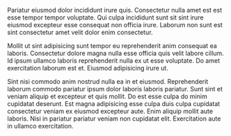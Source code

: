 Pariatur eiusmod dolor incididunt irure quis. Consectetur nulla amet est est esse tempor tempor voluptate. Qui culpa incididunt sunt sit sint irure eiusmod excepteur esse consequat non officia irure. Laborum non sunt est sint consectetur amet velit dolor enim consectetur.

Mollit ut sint adipisicing sunt tempor eu reprehenderit anim consequat ea laboris. Consectetur dolore magna nulla esse officia quis velit labore cillum. Id ipsum ullamco laboris reprehenderit nulla ex ut esse voluptate. Do amet exercitation laborum est et. Eiusmod adipisicing irure ut.

Sint nisi commodo anim nostrud nulla ea in et eiusmod. Reprehenderit laborum commodo pariatur ipsum dolor laboris laboris pariatur. Sunt sint et veniam aliquip et excepteur et quis mollit. Do est esse culpa do minim cupidatat deserunt. Est magna adipisicing esse culpa duis culpa cupidatat consectetur veniam ex eiusmod excepteur aute. Enim aliquip mollit aute laboris. Nisi in pariatur pariatur veniam non cupidatat elit. Exercitation aute in ullamco exercitation.